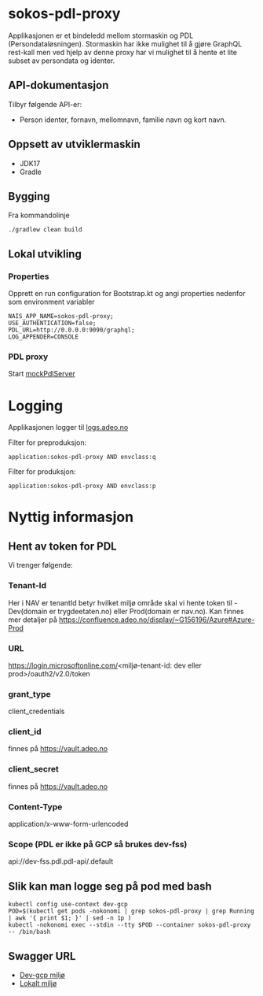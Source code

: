 # sokos-pdl-proxy

Applikasjonen er et bindeledd mellom stormaskin og PDL (Persondataløsningen).
Stormaskin har ikke mulighet til å gjøre GraphQL rest-kall men ved hjelp av denne proxy har vi mulighet 
til å hente et lite subset av persondata og identer.

## API-dokumentasjon
Tilbyr følgende API-er:
- Person identer, fornavn, mellomnavn, familie navn og kort navn.

## Oppsett av utviklermaskin
- JDK17
- Gradle

## Bygging
Fra kommandolinje
```
./gradlew clean build
```

## Lokal utvikling

### Properties
Opprett en run configuration for Bootstrap.kt og angi properties nedenfor som environment variabler

```properties
NAIS_APP_NAME=sokos-pdl-proxy;
USE_AUTHENTICATION=false;
PDL_URL=http://0.0.0.0:9090/graphql;
LOG_APPENDER=CONSOLE
```

### PDL proxy
Start [mockPdlServer](src/test/kotlin/devtools/mockPdlServer.kt)

# Logging

Applikasjonen logger til [logs.adeo.no](logs.adeo.no)

Filter for preproduksjon:

```
application:sokos-pdl-proxy AND envclass:q
```

Filter for produksjon:
```
application:sokos-pdl-proxy AND envclass:p
```

# Nyttig informasjon


## Hent av token for PDL
Vi trenger følgende:
### Tenant-Id
Her i NAV er tenantId betyr hvilket miljø område skal vi hente token til - Dev(domain er  trygdeetaten.no) eller Prod(domain er nav.no).
Kan finnes mer detaljer på https://confluence.adeo.no/display/~G156196/Azure#Azure-Prod
### URL
https://login.microsoftonline.com/<miljø-tenant-id: dev eller prod>/oauth2/v2.0/token
### grant_type
client_credentials
### client_id
finnes på https://vault.adeo.no
### client_secret
finnes på https://vault.adeo.no 
### Content-Type
application/x-www-form-urlencoded
### Scope (PDL er ikke på GCP så brukes dev-fss)
api://dev-fss.pdl.pdl-api/.default

## Slik kan man logge seg på pod med bash
```
kubectl config use-context dev-gcp
POD=$(kubectl get pods -nokonomi | grep sokos-pdl-proxy | grep Running | awk '{ print $1; }' | sed -n 1p )
kubectl -nokonomi exec --stdin --tty $POD --container sokos-pdl-proxy  -- /bin/bash
```

## Swagger URL

- [Dev-gcp miljø](https://sokos-pdl-proxy.dev.intern.nav.no/person-proxy/api/v1/docs/#/)
- [Lokalt miljø](http://0.0.0.0:8080/person-proxy/api/v1/docs/)
